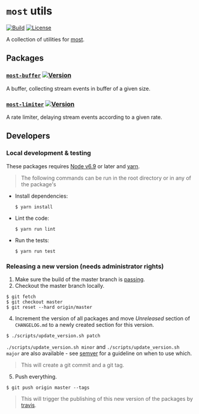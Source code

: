 # `most` utils #

[![Build](https://img.shields.io/travis/craft-ai/most-utils/master.svg?style=flat-square)](https://travis-ci.org/craft-ai/most-utils) [![License](https://img.shields.io/badge/license-BSD--3--Clause-42358A.svg?style=flat-square)](LICENSE)

A collection of utilities for [most](https://github.com/cujojs/most).

## Packages ##

### [`most-buffer`](./packages/most-buffer) [![Version](https://img.shields.io/npm/v/most-buffer.svg?style=flat-square)](https://npmjs.org/package/most-buffer) ###

A buffer, collecting stream events in buffer of a given size.

### [`most-limiter`](./packages/most-limiter) [![Version](https://img.shields.io/npm/v/most-limiter.svg?style=flat-square)](https://npmjs.org/package/most-limiter) ###

A rate limiter, delaying stream events according to a given rate.

## Developers ##

### Local development & testing ###

These packages requires [Node v6.9](https://nodejs.org/en/download/) or later and [yarn](https://yarnpkg.com/en/docs/install).

> The following commands can be run in the root directory or in any of the package's

- Install dependencies:
  ```console
  $ yarn install
  ```
- Lint the code:
  ```console
  $ yarn run lint
  ```
- Run the tests:
  ```console
  $ yarn run test
  ```

### Releasing a new version (needs administrator rights) ###

1. Make sure the build of the master branch is [passing](https://travis-ci.org/craft-ai/most-utils).
2. Checkout the master branch locally.

  ```console
  $ git fetch
  $ git checkout master
  $ git reset --hard origin/master
  ```
4. Increment the version of all packages and move _Unreleased_ section
   of `CHANGELOG.md` to a newly created section for this version.

  ```console
  $ ./scripts/update_version.sh patch
  ```

  `./scripts/update_version.sh minor` and `./scripts/update_version.sh major` are
  also available - see [semver](http://semver.org) for a guideline on when to
  use which.

  > This will create a git commit and a git tag.

5. Push everything.

  ```console
  $ git push origin master --tags
  ```

  > This will trigger the publishing of this new version of the packages by [travis](https://travis-ci.org/craft-ai/most-utils).
